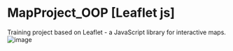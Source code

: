 # MapProject_OOP [Leaflet js]

Training project based on Leaflet - a JavaScript library for interactive maps.
![image](https://user-images.githubusercontent.com/114873018/222568288-2f3063cd-f53f-40c8-b7e1-8566b94d4f30.png)


